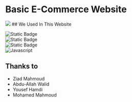 # Basic E-Commerce Website
<img src="https://imgur.com/KalskgR">
## We Used In This Website

![Static Badge](https://img.shields.io/badge/php-777BB4?style=for-the-badge&logo=php&labelColor=black)\
![Static Badge](https://img.shields.io/badge/html-%23E34F26?style=for-the-badge&logo=html5&labelColor=black)\
![Static Badge](https://img.shields.io/badge/css-%231572B6?style=for-the-badge&logo=css3&labelColor=black)\
![Javascript](https://img.shields.io/badge/Javascript-F0DB4F?style=for-the-badge&labelColor=black&logo=javascript&logoColor=F0DB4F)

## Thanks to
* Ziad Mahmoud
* Abdu-Allah Walid
* Yousef Hamdi
* Mohamed Mahmoud
